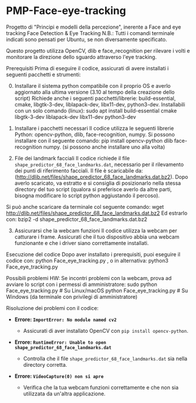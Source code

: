 # PMP-Face-eye-tracking
Progetto di "Principi e modelli della percezione", inerente a Face and eye tracking
Face Detection & Eye Tracking
N.B.: Tutti i comandi terminale indicati sono pensati per Ubuntu, se non diversamente specificato.

Questo progetto utilizza OpenCV, dlib e face_recognition per rilevare i volti e monitorare la direzione dello sguardo attraverso l'eye tracking.

Prerequisiti
Prima di eseguire il codice, assicurati di avere installati i seguenti pacchetti e strumenti:

0. Installare il sistema python compatibile con il proprio OS e averlo aggiornato alla ultima versione (3.10 al tempo della creazione dello script)
Richiede anche i seguenti pacchetti/librerie: build-essential, cmake, libgtk-3-dev, liblapack-dev, libx11-dev, python3-dev.
Installabili con un solo comando (linux): sudo apt install build-essential cmake libgtk-3-dev liblapack-dev libx11-dev python3-dev

1. Installare i pacchetti necessari
Il codice utilizza le seguenti librerie Python: opencv-python, dlib, face-recognition, numpy.
Si possono installare con il seguente comando: pip install opencv-python dlib face-recognition numpy.
(si possono anche installare uno alla volta)

2. File dei landmark facciali
Il codice richiede il file `shape_predictor_68_face_landmarks.dat`, necessario per il rilevamento dei punti di riferimento facciali.
Il file è scaricabile da: (http://dlib.net/files/shape_predictor_68_face_landmarks.dat.bz2). Dopo averlo scaricato, va estratto e si consiglia di posizionarlo nella stessa directory del tuo script (qualora si preferisce averlo da altre parti, bisogna modificare lo script python aggiustando il percoso).

Si può anche scaricare da terminale col seguente comando: wget http://dlib.net/files/shape_predictor_68_face_landmarks.dat.bz2
Ed estrarlo con: bzip2 -d shape_predictor_68_face_landmarks.dat.bz2

3. Assicurarsi che la webcam funzioni
Il codice utilizza la webcam per catturare i frame. Assicurati che il tuo dispositivo abbia una webcam funzionante e che i driver siano correttamente installati.

Esecuzione del codice
Dopo aver installato i prerequisiti, puoi eseguire il codice con: python Face_eye_tracking.py , o in alternativa: python3 Face_eye_tracking.py

Possibili problemi HW:
Se incontri problemi con la webcam, prova ad avviare lo script con i permessi di amministratore:
sudo python Face_eye_tracking.py  # Su Linux/macOS
python Face_eye_tracking.py       # Su Windows (da terminale con privilegi di amministratore)

Risoluzione dei problemi con il codice:

- **Errore: `ImportError: No module named cv2`**
  - Assicurati di aver installato OpenCV con `pip install opencv-python`.

- **Errore: `RuntimeError: Unable to open shape_predictor_68_face_landmarks.dat`**
  - Controlla che il file `shape_predictor_68_face_landmarks.dat` sia nella directory corretta.

- **Errore: `VideoCapture(0) non si apre`**
  - Verifica che la tua webcam funzioni correttamente e che non sia utilizzata da un'altra applicazione.
